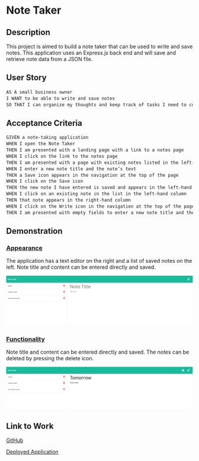 # Note Taker
## Description

This project is aimed to build a note taker that can be used to write and save notes. This application uses an Express.js back end and will save and retrieve note data from a JSON file. 

## User Story

```md
AS A small business owner
I WANT to be able to write and save notes
SO THAT I can organize my thoughts and keep track of tasks I need to complete

```

## Acceptance Criteria

```md
GIVEN a note-taking application
WHEN I open the Note Taker
THEN I am presented with a landing page with a link to a notes page
WHEN I click on the link to the notes page
THEN I am presented with a page with existing notes listed in the left-hand column, plus empty fields to enter a new note title and the note’s text in the right-hand column
WHEN I enter a new note title and the note’s text
THEN a Save icon appears in the navigation at the top of the page
WHEN I click on the Save icon
THEN the new note I have entered is saved and appears in the left-hand column with the other existing notes
WHEN I click on an existing note in the list in the left-hand column
THEN that note appears in the right-hand column
WHEN I click on the Write icon in the navigation at the top of the page
THEN I am presented with empty fields to enter a new note title and the note’s text in the right-hand column
```

## Demonstration

### <ins>Appearance</ins>

The application has a text editor on the right and a list of saved notes on the left. Note title and content can be entered directly and saved.

![](./public/assets/images/appearance.png)

### <ins>Functionality</ins>

Note title and content can be entered directly and saved. The notes can be deleted by pressing the delete icon.

![](./public/assets/images/functionality.png)

## Link to Work

[GitHub](https://github.com/xzhw39/edward-xu-neptune)

[Deployed Application](https://salty-ridge-35295.herokuapp.com/)


